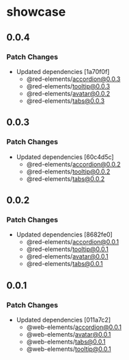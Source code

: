 # showcase

## 0.0.4

### Patch Changes

- Updated dependencies [1a70f0f]
  - @red-elements/accordion@0.0.3
  - @red-elements/tooltip@0.0.3
  - @red-elements/avatar@0.0.2
  - @red-elements/tabs@0.0.3

## 0.0.3

### Patch Changes

- Updated dependencies [60c4d5c]
  - @red-elements/accordion@0.0.2
  - @red-elements/tooltip@0.0.2
  - @red-elements/tabs@0.0.2

## 0.0.2

### Patch Changes

- Updated dependencies [8682fe0]
  - @red-elements/accordion@0.0.1
  - @red-elements/tooltip@0.0.1
  - @red-elements/avatar@0.0.1
  - @red-elements/tabs@0.0.1

## 0.0.1

### Patch Changes

- Updated dependencies [011a7c2]
  - @web-elements/accordion@0.0.1
  - @web-elements/avatar@0.0.1
  - @web-elements/tabs@0.0.1
  - @web-elements/tooltip@0.0.1
